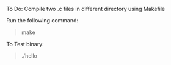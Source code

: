 To Do: Compile two .c files in different directory using Makefile

Run the following command:
>  make


To Test binary:
> ./hello